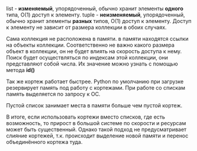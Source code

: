 list - __изменяемый__, упорядоченный, обычно хранит элементы __одного__ типа, О(1) доступ к элементу.
tuple - __неизменяемый__, упорядоченный,  обычно хранит элементы __разных__ типов, О(1)  доступ к элементу.
Доступ к элементу не зависит от размера коллекции в обоих случаях.

Сама коллекция не расположена в памяти. в памяти находятся ссылки на объекты коллекции. Соответственно не важно какого размера объект в коллекции, он не будет влиять на скорость доступа к нему. Поиск будет осуществляться по индексам этой коллекции, они представляют собой числа. Их значение можно узнать с помощью метода __id()__

Так же кортеж работает быстрее. Python по умолчанию при загрузке резервирует память под работу с кортежами. При работе со спискам память выделяется по запросу к ОС.

Пустой список занимает места в памяти больше чем пустой кортеж.

В итоге, если  использовать кортежи вместо списков, где есть возможность, то прирост в большой системе по скорости и ресурсам может быть существенный.
Однако такой подход не предусматривает слияние кортежей, т.к. происходит выделение новой памяти и перенос объединённого кортежа туда.

